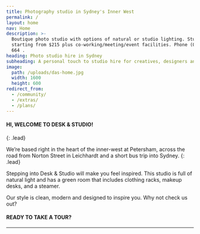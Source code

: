 ```yaml
---
title: Photography studio in Sydney's Inner West
permalink: /
layout: home
nav: Home
description: >-
  Boutique photo studio with options of natural or studio lighting. Studio hire
  starting from $215 plus co-working/meeting/event facilities. Phone (0497) 777
  664 .
heading: Photo studio hire in Sydney
subheading: A personal touch to studio hire for creatives, designers and agencies.
image:
  path: /uploads/das-home.jpg
  width: 1600
  height: 600
redirect_from:
  - /community/
  - /extras/
  - /plans/
---
```

#### HI, WELCOME TO DESK & STUDIO!
{: .lead}

We’re based right in the heart of the inner-west at Petersham, across the road from Norton Street in Leichhardt and a short bus trip into Sydney.
{: .lead}

Stepping into Desk & Studio will make you feel inspired. This studio is full of natural light and has a green room that includes clothing racks, makeup desks, and a steamer.

Our style is clean, modern and designed to inspire you. Why not check us out?

#### READY TO TAKE A TOUR?

---
